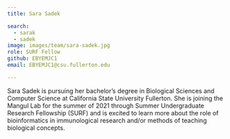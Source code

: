 ```yaml
---
title: Sara Sadek

search:
  - sarak
  - sadek
image: images/team/sara-sadek.jpg
role: SURF Fellow
github: EBYEMJC1
email: EBYEMJC1@csu.fullerton.edu

---
```


Sara Sadek is pursuing her bachelor’s degree in Biological Sciences and Computer Science at California State University Fullerton. She is joining the Mangul Lab for the summer of 2021 through Summer Undergraduate Research Fellowship (SURF) and is excited to learn more about the role of bioinformatics in immunological research and/or methods of teaching biological concepts.
